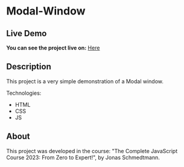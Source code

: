 # Modal-Window

## Live Demo
**You can see the project live on:** [Here]()

## Description
This project is a very simple demonstration of a Modal window.

Technologies:

- HTML
- CSS
- JS

## About
This project was developed in the course: "The Complete JavaScript Course 2023: From Zero to Expert!", by Jonas Schmedtmann.
